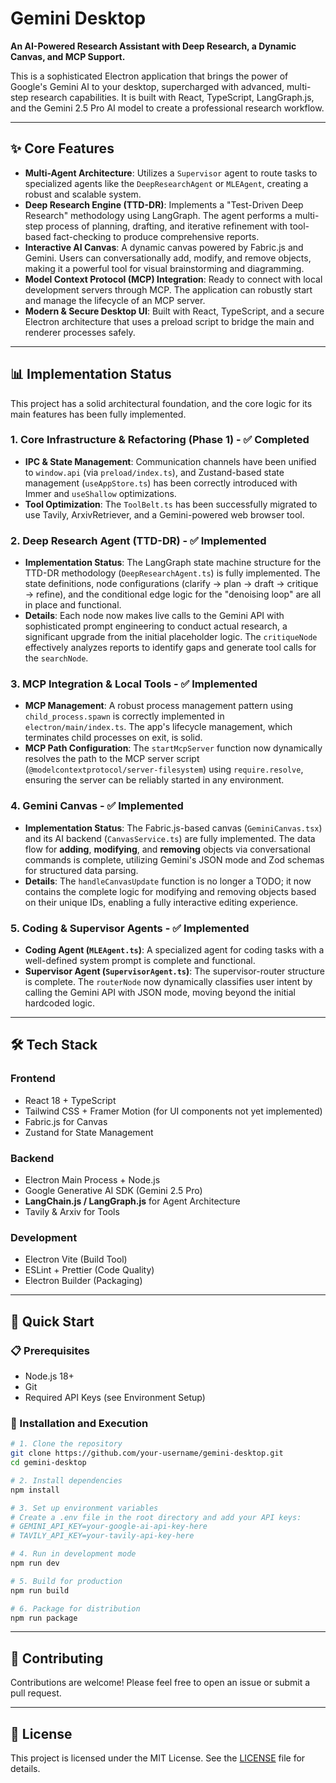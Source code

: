 # Gemini Desktop

**An AI-Powered Research Assistant with Deep Research, a Dynamic Canvas, and MCP Support.**

This is a sophisticated Electron application that brings the power of Google's Gemini AI to your desktop, supercharged with advanced, multi-step research capabilities. It is built with React, TypeScript, LangGraph.js, and the Gemini 2.5 Pro AI model to create a professional research workflow.

---

## ✨ Core Features

*   **Multi-Agent Architecture**: Utilizes a `Supervisor` agent to route tasks to specialized agents like the `DeepResearchAgent` or `MLEAgent`, creating a robust and scalable system.
*   **Deep Research Engine (TTD-DR)**: Implements a "Test-Driven Deep Research" methodology using LangGraph. The agent performs a multi-step process of planning, drafting, and iterative refinement with tool-based fact-checking to produce comprehensive reports.
*   **Interactive AI Canvas**: A dynamic canvas powered by Fabric.js and Gemini. Users can conversationally add, modify, and remove objects, making it a powerful tool for visual brainstorming and diagramming.
*   **Model Context Protocol (MCP) Integration**: Ready to connect with local development servers through MCP. The application can robustly start and manage the lifecycle of an MCP server.
*   **Modern & Secure Desktop UI**: Built with React, TypeScript, and a secure Electron architecture that uses a preload script to bridge the main and renderer processes safely.

---

## 📊 Implementation Status

This project has a solid architectural foundation, and the core logic for its main features has been fully implemented.

### 1. **Core Infrastructure & Refactoring (Phase 1) - ✅ Completed**
*   **IPC & State Management**: Communication channels have been unified to `window.api` (via `preload/index.ts`), and Zustand-based state management (`useAppStore.ts`) has been correctly introduced with Immer and `useShallow` optimizations.
*   **Tool Optimization**: The `ToolBelt.ts` has been successfully migrated to use Tavily, ArxivRetriever, and a Gemini-powered web browser tool.

### 2. **Deep Research Agent (TTD-DR) - ✅ Implemented**
*   **Implementation Status**: The LangGraph state machine structure for the TTD-DR methodology (`DeepResearchAgent.ts`) is fully implemented. The state definitions, node configurations (clarify → plan → draft → critique → refine), and the conditional edge logic for the "denoising loop" are all in place and functional.
*   **Details**: Each node now makes live calls to the Gemini API with sophisticated prompt engineering to conduct actual research, a significant upgrade from the initial placeholder logic. The `critiqueNode` effectively analyzes reports to identify gaps and generate tool calls for the `searchNode`.

### 3. **MCP Integration & Local Tools - ✅ Implemented**
*   **MCP Management**: A robust process management pattern using `child_process.spawn` is correctly implemented in `electron/main/index.ts`. The app's lifecycle management, which terminates child processes on exit, is solid.
*   **MCP Path Configuration**: The `startMcpServer` function now dynamically resolves the path to the MCP server script (`@modelcontextprotocol/server-filesystem`) using `require.resolve`, ensuring the server can be reliably started in any environment.

### 4. **Gemini Canvas - ✅ Implemented**
*   **Implementation Status**: The Fabric.js-based canvas (`GeminiCanvas.tsx`) and its AI backend (`CanvasService.ts`) are fully implemented. The data flow for **adding**, **modifying**, and **removing** objects via conversational commands is complete, utilizing Gemini's JSON mode and Zod schemas for structured data parsing.
*   **Details**: The `handleCanvasUpdate` function is no longer a TODO; it now contains the complete logic for modifying and removing objects based on their unique IDs, enabling a fully interactive editing experience.

### 5. **Coding & Supervisor Agents - ✅ Implemented**
*   **Coding Agent (`MLEAgent.ts`)**: A specialized agent for coding tasks with a well-defined system prompt is complete and functional.
*   **Supervisor Agent (`SupervisorAgent.ts`)**: The supervisor-router structure is complete. The `routerNode` now dynamically classifies user intent by calling the Gemini API with JSON mode, moving beyond the initial hardcoded logic.

---

## 🛠️ Tech Stack

### **Frontend**
- React 18 + TypeScript
- Tailwind CSS + Framer Motion (for UI components not yet implemented)
- Fabric.js for Canvas
- Zustand for State Management

### **Backend** 
- Electron Main Process + Node.js
- Google Generative AI SDK (Gemini 2.5 Pro)
- **LangChain.js / LangGraph.js** for Agent Architecture
- Tavily & Arxiv for Tools

### **Development**
- Electron Vite (Build Tool)
- ESLint + Prettier (Code Quality)
- Electron Builder (Packaging)

---

## 🚀 Quick Start

### 📋 Prerequisites
- Node.js 18+
- Git
- Required API Keys (see Environment Setup)

### 🔧 Installation and Execution
```bash
# 1. Clone the repository
git clone https://github.com/your-username/gemini-desktop.git
cd gemini-desktop

# 2. Install dependencies
npm install

# 3. Set up environment variables
# Create a .env file in the root directory and add your API keys:
# GEMINI_API_KEY=your-google-ai-api-key-here
# TAVILY_API_KEY=your-tavily-api-key-here

# 4. Run in development mode
npm run dev

# 5. Build for production
npm run build

# 6. Package for distribution
npm run package
```
---

## 🤝 Contributing

Contributions are welcome! Please feel free to open an issue or submit a pull request.

---

## 📄 License

This project is licensed under the MIT License. See the [LICENSE](LICENSE) file for details.
